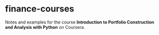# finance-courses

Notes and examples for the course **Introduction to Portfolio Construction and Analysis with Python** on Coursera. 

